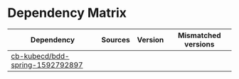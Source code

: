 # Dependency Matrix

Dependency | Sources | Version | Mismatched versions
---------- | ------- | ------- | -------------------
[cb-kubecd/bdd-spring-1592792897](https://github.com/cb-kubecd/bdd-spring-1592792897.git) |  | []() | 
